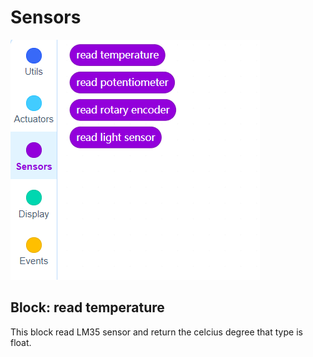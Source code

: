 # Sensors


![event blocks image](../_assets/sensors_blocks.PNG)

## Block: read temperature

This block read LM35 sensor and return the celcius degree that type is float. 

## 
